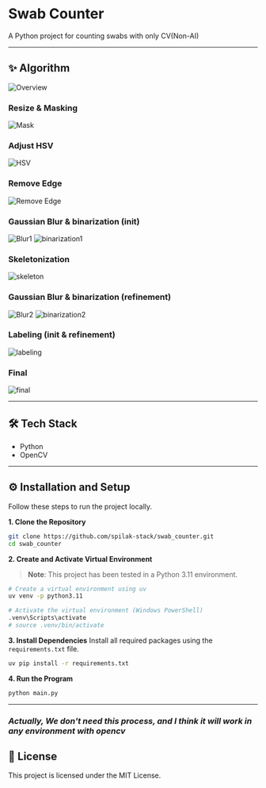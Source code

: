 # Swab Counter

A Python project for counting swabs with only CV(Non-AI)

---

## ✨ Algorithm
![Overview](/attached/overview.png)

### Resize & Masking
![Mask](/attached/mask_img.jpg)

### Adjust HSV
![HSV](/attached/hsv_correction_img.jpg)

### Remove Edge
![Remove Edge](/attached/fine_img.jpg)

### Gaussian Blur & binarization (init)
![Blur1](/attached/blurred_image.jpg)
![binarization1](/attached/background.jpg)

### Skeletonization
![skeleton](/attached/skeleton.jpg)

### Gaussian Blur & binarization (refinement)
![Blur2](/attached/blurred_skeleton.jpg)
![binarization2](/attached/background2.jpg)

### Labeling (init & refinement)
![labeling](/attached/final_image1.jpg)

### Final
![final](/attached/final_image2.jpg)



---

## 🛠️ Tech Stack

-   Python
-   OpenCV

---

## ⚙️ Installation and Setup

Follow these steps to run the project locally.

**1. Clone the Repository**
```bash
git clone https://github.com/spilak-stack/swab_counter.git
cd swab_counter
```

**2. Create and Activate Virtual Environment**
> **Note**: This project has been tested in a Python 3.11 environment.

```bash
# Create a virtual environment using uv
uv venv -p python3.11

# Activate the virtual environment (Windows PowerShell)
.venv\Scripts\activate
# source .venv/bin/activate
```

**3. Install Dependencies**
Install all required packages using the `requirements.txt` file.
```bash
uv pip install -r requirements.txt
```

**4. Run the Program**
```bash
python main.py
```
---

### ***Actually, We don't need this process, and I think it will work in any environment with opencv***



## 📄 License


This project is licensed under the MIT License.
